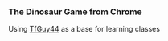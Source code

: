 ### The Dinosaur Game from Chrome
Using [TfGuy44](https://discourse.processing.org/t/processing-dino-game/114/2) as a base for learning classes